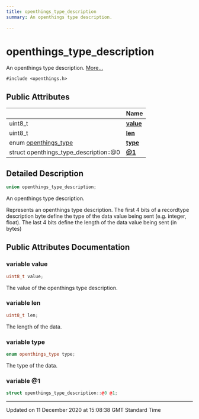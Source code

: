 ```yaml
---
title: openthings_type_description
summary: An openthings type description.  

---
```


# openthings_type_description




An openthings type description.  [More...](#detailed-description)


`#include <openthings.h>`



















## Public Attributes

|                | Name           |
| -------------- | -------------- |
| uint8_t | **[value](Classes/unionopenthings__type__description.md#variable-value)**  |
| uint8_t | **[len](Classes/unionopenthings__type__description.md#variable-len)**  |
| enum [openthings_type](Files/openthings_8h.md#enum-openthings_type) | **[type](Classes/unionopenthings__type__description.md#variable-type)**  |
| struct openthings_type_description::@0 | **[@1](Classes/unionopenthings__type__description.md#variable-@1)**  |







## Detailed Description

```cpp
union openthings_type_description;
```

An openthings type description. 


























Represents an openthings type description. The first 4 bits of a recordtype description byte define the type of the data value being sent (e.g. integer, float). The last 4 bits define the length of the data value being sent (in bytes) 















## Public Attributes Documentation

### variable value

```cpp
uint8_t value;
```



























The value of the openthings type description. 


### variable len

```cpp
uint8_t len;
```



























The length of the data. 


### variable type

```cpp
enum openthings_type type;
```



























The type of the data. 


### variable @1

```cpp
struct openthings_type_description::@0 @1;
```

































-------------------------------

Updated on 11 December 2020 at 15:08:38 GMT Standard Time